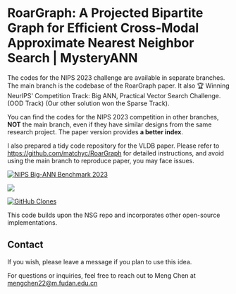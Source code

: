 # RoarGraph: A Projected Bipartite Graph for Efficient Cross-Modal Approximate Nearest Neighbor Search | MysteryANN

The codes for the NIPS 2023 challenge are available in separate branches. The main branch is the codebase of the RoarGraph paper. It also 🏆 Winning NeurIPS' Competition Track: Big ANN, Practical Vector Search Challenge. (OOD Track) (Our other solution won the Sparse Track).

You can find the codes for the NIPS 2023 competition in other branches, **NOT** the main branch, even if they have similar designs from the same research project. The paper version provides **a better index**.

I also prepared a tidy code repository for the VLDB paper. Please refer to https://github.com/matchyc/RoarGraph for detailed instructions, and avoid using the main branch to reproduce paper, you may face issues.

[![NIPS Big-ANN Benchmark 2023](https://img.shields.io/badge/NIPS%20Big--ANN%20Benchmark-2023-blue)](https://big-ann-benchmarks.com/neurips23.html)

![](https://api.visitorbadge.io/api/VisitorHit?user=matchyc&repo=mysteryann&countColor=%237B1E7A)



[![GitHub Clones](https://img.shields.io/badge/dynamic/json?color=success&label=Clone&query=count&url=https://gist.githubusercontent.com/matchyc/daf1f1c1372416a529003f91b5562fdc/raw/clone.json&logo=github)](https://github.com/MShawon/github-clone-count-badge)


This code builds upon the NSG repo and incorporates other open-source implementations.

## Contact
If you wish, please leave a message if you plan to use this idea.

For questions or inquiries, feel free to reach out to Meng Chen at
[mengchen22@m.fudan.edu.cn](mailto:mengchen22@m.fudan.edu.cn)
<!-- [mengchen9909@gmail.com](mailto:mengchen9909@gmail.com) -->



